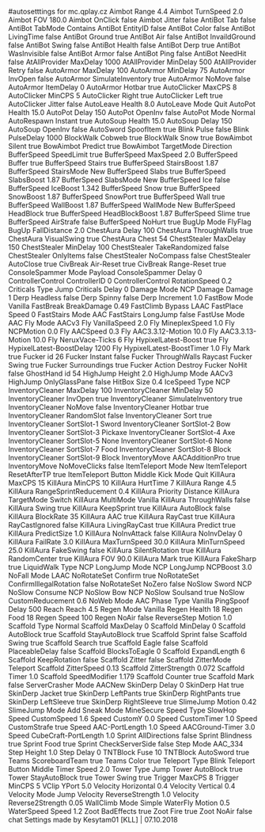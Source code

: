 #autosetttings for mc.qplay.cz
Aimbot Range 4.4
Aimbot TurnSpeed 2.0
Aimbot FOV 180.0
Aimbot OnClick false
Aimbot Jitter false
AntiBot Tab false
AntiBot TabMode Contains
AntiBot EntityID false
AntiBot Color false
AntiBot LivingTime false
AntiBot Ground true
AntiBot Air false
AntiBot InvaildGround false
AntiBot Swing false
AntiBot Health false
AntiBot Derp true
AntiBot WasInvisible false
AntiBot Armor false
AntiBot Ping false
AntiBot NeedHit false
AtAllProvider MaxDelay 1000
AtAllProvider MinDelay 500
AtAllProvider Retry false
AutoArmor MaxDelay 100
AutoArmor MinDelay 75
AutoArmor InvOpen false
AutoArmor SimulateInventory true
AutoArmor NoMove false
AutoArmor ItemDelay 0
AutoArmor Hotbar true
AutoClicker MaxCPS 8
AutoClicker MinCPS 5
AutoClicker Right true
AutoClicker Left true
AutoClicker Jitter false
AutoLeave Health 8.0
AutoLeave Mode Quit
AutoPot Health 15.0
AutoPot Delay 150
AutoPot OpenInv false
AutoPot Mode Normal
AutoRespawn Instant true
AutoSoup Health 15.0
AutoSoup Delay 150
AutoSoup OpenInv false
AutoSword SpoofItem true
Blink Pulse false
Blink PulseDelay 1000
BlockWalk Cobweb true
BlockWalk Snow true
BowAimbot Silent true
BowAimbot Predict true
BowAimbot TargetMode Direction
BufferSpeed SpeedLimit true
BufferSpeed MaxSpeed 2.0
BufferSpeed Buffer true
BufferSpeed Stairs true
BufferSpeed StairsBoost 1.87
BufferSpeed StairsMode New
BufferSpeed Slabs true
BufferSpeed SlabsBoost 1.87
BufferSpeed SlabsMode New
BufferSpeed Ice false
BufferSpeed IceBoost 1.342
BufferSpeed Snow true
BufferSpeed SnowBoost 1.87
BufferSpeed SnowPort true
BufferSpeed Wall true
BufferSpeed WallBoost 1.87
BufferSpeed WallMode New
BufferSpeed HeadBlock true
BufferSpeed HeadBlockBoost 1.87
BufferSpeed Slime true
BufferSpeed AirStrafe false
BufferSpeed NoHurt true
BugUp Mode FlyFlag
BugUp FallDistance 2.0
ChestAura Delay 100
ChestAura ThroughWalls true
ChestAura VisualSwing true
ChestAura Chest 54
ChestStealer MaxDelay 150
ChestStealer MinDelay 100
ChestStealer TakeRandomized false
ChestStealer OnlyItems false
ChestStealer NoCompass false
ChestStealer AutoClose true
CivBreak Air-Reset true
CivBreak Range-Reset true
ConsoleSpammer Mode Payload
ConsoleSpammer Delay 0
ControllerControl ControllerID 0
ControllerControl RotationSpeed 0.2
Criticals Type Jump
Criticals Delay 0
Damage Mode NCP
Damage Damage 1
Derp Headless false
Derp Spinny false
Derp Increment 1.0
FastBow Mode Vanilla
FastBreak BreakDamage 0.49
FastClimb Bypass LAAC
FastPlace Speed 0
FastStairs Mode AAC
FastStairs LongJump false
FastUse Mode AAC
Fly Mode AACv3
Fly VanillaSpeed 2.0
Fly MineplexSpeed 1.0
Fly NCPMotion 0.0
Fly AACSpeed 0.3
Fly AAC3.3.12-Motion 10.0
Fly AAC3.3.13-Motion 10.0
Fly NeruxVace-Ticks 6
Fly HypixelLatest-Boost true
Fly HypixelLatest-BoostDelay 1200
Fly HypixelLatest-BoostTimer 1.0
Fly Mark true
Fucker id 26
Fucker Instant false
Fucker ThroughWalls Raycast
Fucker Swing true
Fucker Surroundings true
Fucker Action Destroy
Fucker NoHit false
GhostHand id 54
HighJump Height 2.0
HighJump Mode AACv3
HighJump OnlyGlassPane false
HitBox Size 0.4
IceSpeed Type NCP
InventoryCleaner MaxDelay 100
InventoryCleaner MinDelay 50
InventoryCleaner InvOpen true
InventoryCleaner SimulateInventory true
InventoryCleaner NoMove false
InventoryCleaner Hotbar true
InventoryCleaner RandomSlot false
InventoryCleaner Sort true
InventoryCleaner SortSlot-1 Sword
InventoryCleaner SortSlot-2 Bow
InventoryCleaner SortSlot-3 Pickaxe
InventoryCleaner SortSlot-4 Axe
InventoryCleaner SortSlot-5 None
InventoryCleaner SortSlot-6 None
InventoryCleaner SortSlot-7 Food
InventoryCleaner SortSlot-8 Block
InventoryCleaner SortSlot-9 Block
InventoryMove AACAdditionPro true
InventoryMove NoMoveClicks false
ItemTeleport Mode New
ItemTeleport ResetAfterTP true
ItemTeleport Button Middle
Kick Mode Quit
KillAura MaxCPS 15
KillAura MinCPS 10
KillAura HurtTime 7
KillAura Range 4.5
KillAura RangeSprintReducement 0.4
KillAura Priority Distance
KillAura TargetMode Switch
KillAura MultiMode Vanilla
KillAura ThroughWalls false
KillAura Swing true
KillAura KeepSprint true
KillAura AutoBlock false
KillAura BlockRate 35
KillAura AAC true
KillAura RayCast true
KillAura RayCastIgnored false
KillAura LivingRayCast true
KillAura Predict true
KillAura PredictSize 1.0
KillAura NoInvAttack false
KillAura NoInvDelay 0
KillAura FailRate 3.0
KillAura MaxTurnSpeed 30.0
KillAura MinTurnSpeed 25.0
KillAura FakeSwing false
KillAura SilentRotation true
KillAura RandomCenter true
KillAura FOV 90.0
KillAura Mark true
KillAura FakeSharp true
LiquidWalk Type NCP
LongJump Mode NCP
LongJump NCPBoost 3.0
NoFall Mode LAAC
NoRotateSet Confirm true
NoRotateSet ConfirmIllegalRotation false
NoRotateSet NoZero false
NoSlow Sword NCP
NoSlow Consume NCP
NoSlow Bow NCP
NoSlow Soulsand true
NoSlow CustomReducement 0.6
NoWeb Mode AAC
Phase Type Vanilla
PingSpoof Delay 500
Reach Reach 4.5
Regen Mode Vanilla
Regen Health 18
Regen Food 18
Regen Speed 100
Regen NoAir false
ReverseStep Motion 1.0
Scaffold Type Normal
Scaffold MaxDelay 0
Scaffold MinDelay 0
Scaffold AutoBlock true
Scaffold StayAutoBlock true
Scaffold Sprint false
Scaffold Swing true
Scaffold Search true
Scaffold Eagle false
Scaffold PlaceableDelay false
Scaffold BlocksToEagle 0
Scaffold ExpandLength 6
Scaffold KeepRotation false
Scaffold Zitter false
Scaffold ZitterMode Teleport
Scaffold ZitterSpeed 0.13
Scaffold ZitterStrength 0.072
Scaffold Timer 1.0
Scaffold SpeedModifier 1.179
Scaffold Counter true
Scaffold Mark false
ServerCrasher Mode AACNew
SkinDerp Delay 0
SkinDerp Hat true
SkinDerp Jacket true
SkinDerp LeftPants true
SkinDerp RightPants true
SkinDerp LeftSleeve true
SkinDerp RightSleeve true
SlimeJump Motion 0.42
SlimeJump Mode Add
Sneak Mode MineSecure
Speed Type SlowHop
Speed CustomSpeed 1.6
Speed CustomY 0.0
Speed CustomTimer 1.0
Speed CustomStrafe true
Speed AAC-PortLength 1.0
Speed AACGround-Timer 3.0
Speed CubeCraft-PortLength 1.0
Sprint AllDirections false
Sprint Blindness true
Sprint Food true
Sprint CheckServerSide false
Step Mode AAC_334
Step Height 1.0
Step Delay 0
TNTBlock Fuse 10
TNTBlock AutoSword true
Teams ScoreboardTeam true
Teams Color true
Teleport Type Blink
Teleport Button Middle
Timer Speed 2.0
Tower Type Jump
Tower AutoBlock true
Tower StayAutoBlock true
Tower Swing true
Trigger MaxCPS 8
Trigger MinCPS 5
VClip YPort 5.0
Velocity Horizontal 0.4
Velocity Vertical 0.4
Velocity Mode Jump
Velocity ReverseStrength 1.0
Velocity Reverse2Strength 0.05
WallClimb Mode Simple
WaterFly Motion 0.5
WaterSpeed Speed 1.2
Zoot BadEffects true
Zoot Fire true
Zoot NoAir false
chat Settings made by Kesytam01 [KLL] | 07.10.2018
